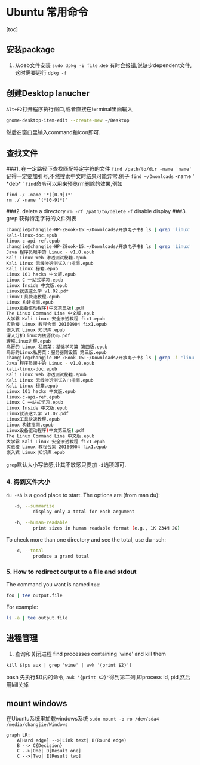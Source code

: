 # Ubuntu 常用命令
[toc]

## 安装package
1. 从deb文件安装
`sudo dpkg -i file.deb`
有时会报错,说缺少dependent文件,这时需要运行
`dpkg -f`

## 创建Desktop lanucher
`Alt+F2`打开程序执行窗口,或者直接在terminal里面输入
```bash
gnome-desktop-item-edit --create-new ~/Desktop
```
然后在窗口里输入command和icon即可.

## 查找文件
###1. 在一定路径下查找匹配特定字符的文件
`find /path/to/dir -name 'name'`
记得一定要加引号,不然搜索中文时结果可能异常.例子
`find ~/Dwonloads` -name ' \*deb* '
`find`命令可以用来预览rm删除的效果,例如
```
find ./ -name '*([0-9])*'
rm ./ -name '(*[0-9]*)'
```

###2. delete a directory
`rm -rf /path/to/delete`
`-f` disable display
###3. grep 获得特定字符的文件列表
```bash
changjie@changjie-HP-ZBook-15:~/Downloads/开放电子书$ ls | grep 'linux'
kali-linux-doc.epub
linux-c-api-ref.epub
changjie@changjie-HP-ZBook-15:~/Downloads/开放电子书$ ls | grep 'Linux'
Java 程序员眼中的 Linux - v1.0.epub
Kali Linux Web 渗透测试秘籍.epub
Kali Linux 无线渗透测试入门指南.epub
Kali Linux 秘籍.epub
Linux 101 hacks 中文版.epub
Linux C 一站式学习.epub
Linux Inside 中文版.epub
Linux就该这么学 v1.02.pdf
Linux工具快速教程.epub
Linux 构建指南.epub
Linux设备驱动程序(中文第三版).pdf
The Linux Command Line 中文版.epub
大学霸 Kali Linux 安全渗透教程 fix1.epub
实验楼 Linux 教程合集 20160904 fix1.epub
嵌入式 Linux 知识库.epub
深入分析Linux内核源代码.pdf
理解Linux进程.epub
鸟哥的 Linux 私房菜：基础学习篇 第四版.epub
鸟哥的Linux私房菜：服务器架设篇 第三版.epub
changjie@changjie-HP-ZBook-15:~/Downloads/开放电子书$ ls | grep -i 'linux'
Java 程序员眼中的 Linux - v1.0.epub
kali-linux-doc.epub
Kali Linux Web 渗透测试秘籍.epub
Kali Linux 无线渗透测试入门指南.epub
Kali Linux 秘籍.epub
Linux 101 hacks 中文版.epub
linux-c-api-ref.epub
Linux C 一站式学习.epub
Linux Inside 中文版.epub
Linux就该这么学 v1.02.pdf
Linux工具快速教程.epub
Linux 构建指南.epub
Linux设备驱动程序(中文第三版).pdf
The Linux Command Line 中文版.epub
大学霸 Kali Linux 安全渗透教程 fix1.epub
实验楼 Linux 教程合集 20160904 fix1.epub
嵌入式 Linux 知识库.epub
```
`grep`默认大小写敏感,让其不敏感只要加 `-i`选项即可.

### 4. 得到文件大小
`du -sh` is a good place to start. The options are (from man du):
```bash
   -s, --summarize
          display only a total for each argument

   -h, --human-readable
          print sizes in human readable format (e.g., 1K 234M 2G)
```

To check more than one directory and see the total, use du -sch:
```bash
   -c, --total
          produce a grand total
```

### 5. How to redirect output to a file and stdout
The command you want is named `tee`:
```bash
foo | tee output.file
```
For example:
```bash
ls -a | tee output.file
```
## 进程管理
1. 查询和关闭进程
find processes containing 'wine' and kill them
```
kill $(ps aux | grep 'wine' | awk '{print $2}')
```
bash 先执行$()内的命令, `awk '{print $2}'`得到第二列,即process id, pid,然后用kill关掉

## mount windows
在Ubuntu系统里加载windows系统
`sudo mount -o ro /dev/sda4 /media/changjie/Windows `

~~~mermaid
graph LR;
    A[Hard edge] -->|Link text| B(Round edge)
    B --> C{Decision}
    C -->|One| D[Result one]
    C -->|Two| E[Result two]
~~~